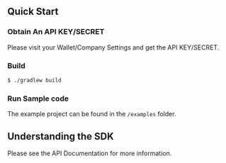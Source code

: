 ## Quick Start
### Obtain An API KEY/SECRET
Please visit your Wallet/Company Settings and get the API KEY/SECRET.

### Build
```bash
$ ./gradlew build
```

### Run Sample code
The example project can be found in the `/examples` folder.

## Understanding the SDK
Please see the API Documentation for more information.

